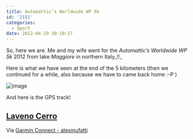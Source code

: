 ```yaml
---
title: Automattic’s Worldwide WP 5k
id: '2151'
categories:
  - Sport
date: 2012-04-29 20:10:17
---
```


So, here we are. Me and my wife went for the _Automattic’s Worldwide WP 5k_ 2012 from lake _Maggiore_ in northern Italy_!!_

Here is what we have seen at the end of the 5 kilometers (then we continued for a while, also because we have to came back home :-P )

![image](/images/2021/08/img_02491_hu8ebfce3c95f8780a3a7089f0fffd31ca_511733_700x0_resize_q75_box.jpg)

And here is the GPS track!

## [Laveno Cerro](http://connect.garmin.com/activity/172503706)

Vía [Garmin Connect - alexmufatti](http://connect.garmin.com/explore?owner=alexmufatti)
